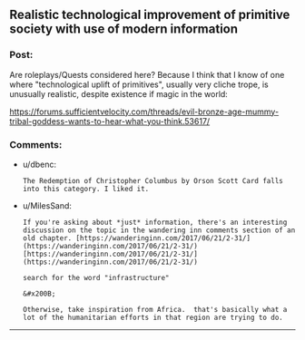 ## Realistic technological improvement of primitive society with use of modern information

### Post:

Are roleplays/Quests considered here? Because I think that I know of one where "technological uplift of primitives", usually very cliche trope, is unusually realistic, despite existence if magic in the world:

https://forums.sufficientvelocity.com/threads/evil-bronze-age-mummy-tribal-goddess-wants-to-hear-what-you-think.53617/

### Comments:

- u/dbenc:
  ```
  The Redemption of Christopher Columbus by Orson Scott Card falls into this category. I liked it.
  ```

- u/MilesSand:
  ```
  If you're asking about *just* information, there's an interesting discussion on the topic in the wandering inn comments section of an old chapter. [https://wanderinginn.com/2017/06/21/2-31/](https://wanderinginn.com/2017/06/21/2-31/)[https://wanderinginn.com/2017/06/21/2-31/](https://wanderinginn.com/2017/06/21/2-31/)

  search for the word "infrastructure"

  &#x200B;

  Otherwise, take inspiration from Africa.  that's basically what a lot of the humanitarian efforts in that region are trying to do.
  ```

---

